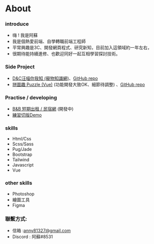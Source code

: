 #  About 

### introduce
- 嗨 ! 我是阿蘇 
- 我是個熱愛前端、自學轉職前端工程師
- 平常興趣是3C、開發網頁程式、研究新知，目前加入這領域約一年左右，
- 很期待能持續進修、也歡迎同好一起互相學習探討技術。

### Side Project
- [D&C汪喵你我知 (寵物知識網)](https://susu3131.github.io/Side-project1-DCPet/)、[GitHub repo](https://github.com/susu3131/Side-project1-DCPet)
- [拼圖趣 Puzzle (Vue)](https://susu3131.github.io/SideProject-puzzle/#/index) (功能開發大致OK、細節待調整) 、[GitHub repo](https://github.com/susu3131/SideProject-puzzle)

### Practise / developing
- [B&B 短期出租 / 民宿網](https://github.com/susu3131/Side-project2-bnb) (開發中) 
- [練習切版Demo](https://susu3131.github.io/interview/) 

###  skills
- Html/Css 
- Scss/Sass
- Pug/Jade
- Bootstrap
- Tailwind
- Javascript 
- Vue

### other skills
- Photoshop
- 繪圖工具
- Figma

### 聯繫方式: 
- 信箱 :anny81327@gmail.com
- Discord : 阿蘇#8531
